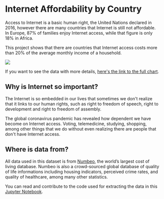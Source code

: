 # Internet Affordability by Country

Access to Internet is a basic human right, the United Nations declared in 2016, however there are many countries that Internet is still not affordable. In Europe, 87% of families enjoy Internet access, while that figure is only 18% in Africa.

This project shows that there are countries that Internet access costs more than 20% of the average monthly income of a household. 

![](https://github.com/vnbrs/internet-affordability/raw/main/chart.png)

If you want to see the data with more details, [here's the link to the full chart](https://datawrapper.dwcdn.net/6PZaM/1/).

## Why is Internet so important?
The Internet is so embedded in our lives that sometimes we don't realize that it links to our human rights, such as right to freedom of speech, right to development and right to freedom of assembly.

The global coronavirus pandemic has revealed how dependent we have become on Internet access. Voting, telemedicine, studying, shopping, among other things that we do without even realizing there are people that don't have Internet access.

## Where is data from?
All data used in this dataset is from [Numbeo](https://www.numbeo.com), the world’s largest cost of living database. Numbeo is also a crowd-sourced global database of quality of life informations including housing indicators, perceived crime rates, and quality of healthcare, among many other statistics.

You can read and contribute to the code used for extracting the data in this [Jupyter Notebook](https://github.com/vnbrs/internet-affordability/blob/main/dataset.ipynb).

